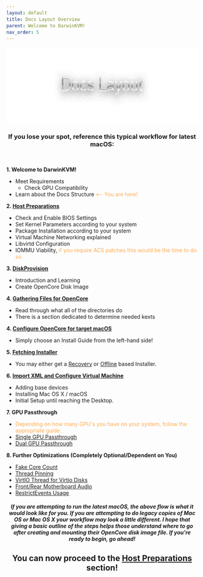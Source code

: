 ```yaml
---
layout: default
title: Docs Layout Overview
parent: Welcome to DarwinKVM!
nav_order: 5
---
```


<p align="center">
  <img width="650" height="200" src="../../assets/HeaderDocsLayout.png">
</p>

<h3 align="center">If you lose your spot, reference this typical workflow for latest macOS:</h3>

<br>

**1. Welcome to DarwinKVM!**
   - Meet Requirements
     - Check GPU Compatibility
   - Learn about the Docs Structure <span style="color: #ffab52;"><-- You are here!</span>

**2. [Host Preparations](../02-HostPreparations/index)**
   - Check and Enable BIOS Settings
   - Set Kernel Parameters according to your system
   - Package Installation according to your system
   - Virtual Machine Networking explained
   - Libvirtd Configuration
   - IOMMU Viability, <span style="color: #ffab52;">if you require ACS patches this would be the time to do so.</span>

**3. [DiskProvision](../03-DiskProvision/index)**
  - Introduction and Learning
  - Create OpenCore Disk Image

**4. [Gathering Files for OpenCore](../../infocenter/01-FileOverview/index)**
  - Read through what all of the directories do
  - There is a section dedicated to determine needed kexts

**4. [Configure OpenCore for target macOS](../04-GuestSupport/index)**
  - Simply choose an Install Guide from the left-hand side!

**5. [Fetching Installer](../../infocenter/06-FetchingInstaller/index)**
  - You may either get a [Recovery](../../infocenter/06-FetchingInstaller/01-Recovery/index) or [Offline](../../infocenter/06-FetchingInstaller/02-Offline/index) based Installer.

**6. [Import XML and Configure Virtual Machine](../../infocenter/07-XML/index)**
  - Adding base devices
  - Installing Mac OS X / macOS
  - Initial Setup until reaching the Desktop.

**7. GPU Passthrough**
  - <span style="color: #ffab52;">Depending on how many GPU's you have on your system, follow the appropriate guide.</span>
  - [Single GPU Passthrough](../../infocenter/08-sGPUpt/index)
  - [Dual GPU Passthrough](../../infocenter/09-dGPUpt/index)

**8. Further Optimizations (Completely Optional/Dependent on You)**
  - [Fake Core Count](../../writeups/01-FakeCoreCount/index)
  - [Thread Pinning](../../writeups/02-ThreadPinning/index)
  - [VirtIO Thread for Virtio Disks](../../writeups/03-VirtIOThread/index)
  - [Front/Rear Motherboard Audio](../../writeups/05-MotherboardAudio/index)
  - [RestrictEvents Usage](../../writeups/08-RestrictEvents/index)

<h5 align="center">If you are attempting to run the latest macOS, the above flow is what it would look like for you. If you are attempting to do legacy copies of Mac OS or Mac OS X your workflow may look a little different. I hope that giving a basic outline of the steps helps those understand where to go after creating and mounting their OpenCore disk image file. If you're ready to begin, go ahead!</h5>

<h2 align="center">You can now proceed to the <a href="../02-HostPreparations/">Host Preparations</a> section!</h2>
